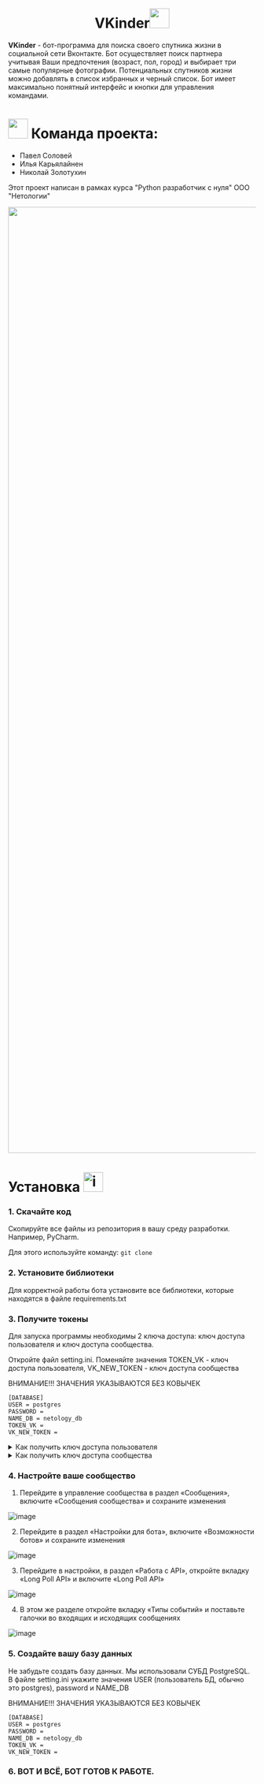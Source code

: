 <h1 align="center">VKinder<img src='https://user-images.githubusercontent.com/74038190/206662607-d9e7591e-bbf9-42f9-9386-29efc927bc16.gif' width="40"> </h1>

**VKinder** - бот-программа для поиска своего спутника жизни в социальной сети Вконтакте. Бот осуществляет поиск партнера учитывая Ваши предпочтения (возраст, пол, город) и выбирает три самые популярные фотографии. Потенциальных спутников жизни можно добавлять в список избранных и черный список. Бот имеет максимально понятный интерфейс и кнопки для управления командами. 
# <img src='https://user-images.githubusercontent.com/74038190/206662693-4a4f6595-0378-4e2c-b347-561bac728308.gif' width="40"> Команда проекта:
- Павел Соловей
- Илья Карьялайнен
- Николай Золотухин


Этот проект написан в рамках курса "Python разработчик с нуля" ООО "Нетологии"

<img src="https://www.animatedimages.org/data/media/562/animated-line-image-0184.gif" width="1920" />

# Установка <img src="https://user-images.githubusercontent.com/74038190/221857969-f37e1717-1470-4fe4-abb5-88b334cf64ea.png" alt="icon of todo list" width="40" />

### 1. Скачайте код

Скопируйте все файлы из репозитория в вашу среду разработки. Например, PyCharm.

Для этого используйте команду:
`git clone`

### 2. Установите библиотеки

Для корректной работы бота установите все библиотеки, которые находятся в файле requirements.txt

### 3. Получите токены

Для запуска программы необходимы 2 ключа доступа: ключ доступа пользователя и ключ доступа сообщества.

Откройте файл setting.ini. Поменяйте значения TOKEN_VK - ключ доступа пользователя, VK_NEW_TOKEN - ключ доступа сообщества

ВНИМАНИЕ!!! ЗНАЧЕНИЯ УКАЗЫВАЮТСЯ БЕЗ КОВЫЧЕК
```
[DATABASE]
USER = postgres
PASSWORD = 
NAME_DB = netology_db
TOKEN_VK = 
VK_NEW_TOKEN = 

```

<details>
  <summary> Как получить ключ доступа пользователя</summary>
  
  1. Перейдите в среду разработчиков VK по ссылке https://dev.vk.com/
  
  2. Создайте приложение
  
  ![image](https://i.imgur.com/se4MzlZ.png)
  
  3. Укажите название сообщества и выберете «Standalone-приложение»
  
  ![image](https://i.imgur.com/oEF0tmM.png)
  
  4. Перейдите в настройки, включите Open API
  
  ![image](https://i.imgur.com/HUgE8OF.png)
  
  5. В поле «Адрес сайта» введите http://localhost
  
  ![image](https://i.imgur.com/wTAU8oy.png)
  
  6. В поле «Базовый домен» введите localhost
  
  ![image](https://i.imgur.com/VFNkUHI.png)
  
  7. Сохраните изменения
  
  8. Скопируйте ID приложения
  
  ![image](https://i.imgur.com/92giyev.png)
  
  9. В данную ссылку в параметр client_id вместо 1 вставьте ID вашего приложения:
  https://oauth.vk.com/authorize?client_id=1&display=page&redirect_uri=https://oauth.vk.com/blank.html&scope=stats.offline&response_type=token
  
  10. Перейдите по ссылке и сохраните из полученной адресной строки ваш токен пользователя
  
  ![image](https://i.imgur.com/lZPX8Ss.png)
  
  Подробнее про ключи доступа VK API: https://dev.vk.com/api/access-token/getting-started
  
</details>

<details>
  <summary> Как получить ключ доступа сообщества</summary>
  
  1. Для начала нужно иметь свое сообщество, которое и будет непосредственно осуществлять общение. 
  Подробнее про создание сообщества: https://vk.com/faq18025
  
  2. Перейдите в настройки, в раздел «Работа с API»
  
  ![image](https://i.imgur.com/MKqtKO0.png)
  
  3. Нажмите «Создать ключ»
  
  ![image](https://i.imgur.com/1MfUQFU.png)
  
  4. Выберите необходимые права для ключа. В данном случае вам нужен доступ к управлению и сообщениям сообщества
  
  ![image](https://i.imgur.com/LOxhMXD.png)
  
  5. Сохраните созданный ключ доступа сообщества
  
  ![image](https://i.imgur.com/qSbE7Tc.png)
  
  Подробнее про ключи доступа VK API: https://dev.vk.com/api/access-token/getting-started
  
</details>


### 4. Настройте ваше сообщество

1. Перейдите в управление сообщества в раздел «Сообщения», включите «Сообщения сообщества» и сохраните изменения

![image](https://i.imgur.com/QhCqVCG.png)

2. Перейдите в раздел «Настройки для бота», включите «Возможности ботов» и сохраните изменения

![image](https://i.imgur.com/dUDEyBS.png)

3. Перейдите в настройки, в раздел «Работа с API», откройте вкладку «Long Poll API» и включите «Long Poll API»

![image](https://i.imgur.com/CQ4Saeo.png)

4. В этом же разделе откройте вкладку «Типы событий» и поставьте галочки во входящих и исходящих сообщениях

![image](https://i.imgur.com/NqUGdWf.png)

### 5. Создайте вашу базу данных

Не забудьте создать базу данных. Мы использовали СУБД PostgreSQL.
В файле setting.ini укажите значения USER (пользователь БД, обычно это postgres), password и NAME_DB

ВНИМАНИЕ!!! ЗНАЧЕНИЯ УКАЗЫВАЮТСЯ БЕЗ КОВЫЧЕК
```
[DATABASE]
USER = postgres
PASSWORD = 
NAME_DB = netology_db
TOKEN_VK = 
VK_NEW_TOKEN = 
```
### 6. ВОТ И ВСЁ, БОТ ГОТОВ К РАБОТЕ.


